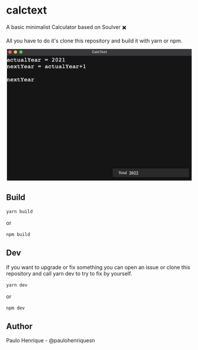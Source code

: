 # calctext
A basic minimalist Calculator based on Soulver ✖️

All you have to do it's clone this repository and build it with yarn or npm.

<p align="center">
  <img src="demo-calctext.png" width="500px">
</p>

## Build

```javascript
yarn build
```
or
```javascript
npm build
```

## Dev
If you want to upgrade or fix something you can open an issue or clone this repository and call yarn dev to try to fix by yourself.


```javascript
yarn dev
```
or
```javascript
npm dev
```

## Author

Paulo Henrique - @paulohenriquesn
